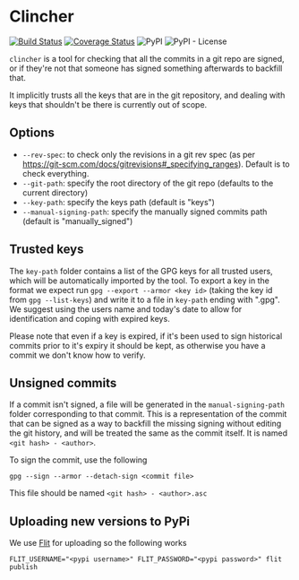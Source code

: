 Clincher
========
[![Build Status](https://travis-ci.org/lshift/clincher.svg?branch=master)](https://travis-ci.org/lshift/clincher)
[![Coverage Status](https://coveralls.io/repos/github/lshift/clincher/badge.svg)](https://coveralls.io/github/lshift/clincher)
![PyPI](https://img.shields.io/pypi/v/clincher.svg)
![PyPI - License](https://img.shields.io/pypi/l/clincher.svg)

`clincher` is a tool for checking that all the commits in a git repo are signed, or if they're not that someone has signed something afterwards to backfill that.

It implicitly trusts all the keys that are in the git repository, and dealing with keys that shouldn't be there is currently out of scope.

Options
-------
* `--rev-spec`: to check only the revisions in a git rev spec (as per https://git-scm.com/docs/gitrevisions#_specifying_ranges). Default is to check everything.
* `--git-path`: specify the root directory of the git repo (defaults to the current directory)
* `--key-path`: specify the keys path (default is "keys")
* `--manual-signing-path`: specify the manually signed commits path (default is "manually_signed")

Trusted keys
------------
The `key-path` folder contains a list of the GPG keys for all trusted users, which will be automatically imported by the tool. To export a key in the format we expect run `gpg --export --armor <key id>` (taking the key id from `gpg --list-keys`) and write it to a file
in `key-path` ending with ".gpg". We suggest using the users name and today's date to allow for identification and coping with expired keys.

Please note that even if a key is expired, if it's been used to sign historical commits prior to it's expiry it should be kept, as otherwise you have a commit we don't know how to verify.

Unsigned commits
----------------
If a commit isn't signed, a file will be generated in the `manual-signing-path` folder corresponding to that commit. This is a representation of the commit that can be signed as a way to backfill the missing signing without editing the git history, and will be treated the same as the commit itself. It is named `<git hash> - <author>`.

To sign the commit, use the following

`gpg --sign --armor --detach-sign <commit file>`

This file should be named `<git hash> - <author>.asc`

Uploading new versions to PyPi
------------------------------
We use [Flit](https://flit.readthedocs.io/en/latest/) for uploading so the following works

`FLIT_USERNAME="<pypi username>" FLIT_PASSWORD="<pypi password>" flit publish`